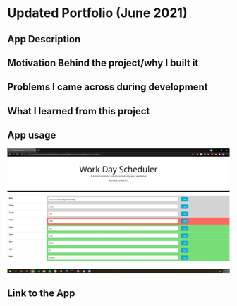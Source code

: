 # Updated Portfolio (June 2021)

## App Description 


## Motivation Behind the project/why I built it


## Problems I came across during development


## What I learned from this project


## App usage



![A screenshot of the app.](./assets/images/AppScreenshot.jpg)

## Link to the App

